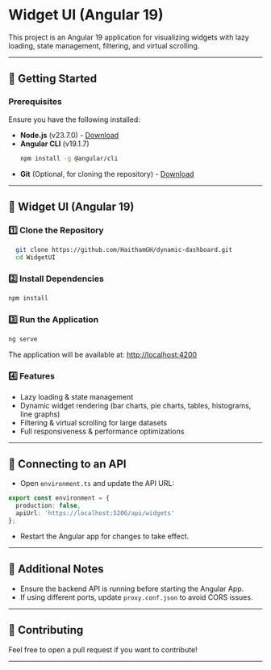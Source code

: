 # Widget UI (Angular 19)

This project is an Angular 19 application for visualizing widgets with lazy loading, state management, filtering, and virtual scrolling.

---

## 🚀 Getting Started

### Prerequisites
Ensure you have the following installed:
- **Node.js** (v23.7.0) - [Download](https://nodejs.org/)
- **Angular CLI** (v19.1.7)
  ```sh
  npm install -g @angular/cli
  ```
- **Git** (Optional, for cloning the repository) - [Download](https://git-scm.com/)

---

## 🎨 Widget UI (Angular 19)

### 1️⃣ Clone the Repository
```sh
  git clone https://github.com/HaithamGH/dynamic-dashboard.git
  cd WidgetUI
```

### 2️⃣ Install Dependencies
```sh
npm install
```

### 3️⃣ Run the Application
```sh
ng serve
```
The application will be available at: [http://localhost:4200](http://localhost:4200)

### 4️⃣ Features
- Lazy loading & state management
- Dynamic widget rendering (bar charts, pie charts, tables, histograms, line graphs)
- Filtering & virtual scrolling for large datasets
- Full responsiveness & performance optimizations

---

## 🔗 Connecting to an API
- Open `environment.ts` and update the API URL:
```ts
export const environment = {
  production: false,
  apiUrl: 'https://localhost:5206/api/widgets'
};
```
- Restart the Angular app for changes to take effect.

---

## 📌 Additional Notes
- Ensure the backend API is running before starting the Angular App.
- If using different ports, update `proxy.conf.json` to avoid CORS issues.

---

## 🤝 Contributing
Feel free to open a pull request if you want to contribute!

---
